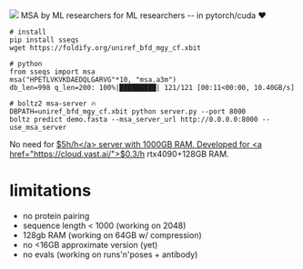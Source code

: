 <img src='images/goal.png'/>
MSA by ML researchers for ML researchers --️ in pytorch/cuda ❤️

```
# install
pip install sseqs
wget https://foldify.org/uniref_bfd_mgy_cf.xbit 

# python 
from sseqs import msa
msa("HPETLVKVKDAEDQLGARVG"*10, "msa.a3m")
db_len=998 q_len=200: 100%|█████████| 121/121 [00:11<00:00, 10.40GB/s]

# boltz2 msa-server 🔥
DBPATH=uniref_bfd_mgy_cf.xbit python server.py --port 8000
boltz predict demo.fasta --msa_server_url http://0.0.0.0:8000 --use_msa_server
```

No need for <a href="https://instances.vantage.sh/aws/ec2/x2gd.16xlarge?currency=USD">$5h/h</a> server with 1000GB RAM. 
Developed for <a href="https://cloud.vast.ai/">$0.3/h</a> rtx4090+128GB RAM. 

# limitations
- no protein pairing 
- sequence length < 1000 (working on 2048)
- 128gb RAM (working on 64GB w/ compression) 
- no <16GB approximate version (yet)
- no evals (working on runs'n'poses + antibody)
